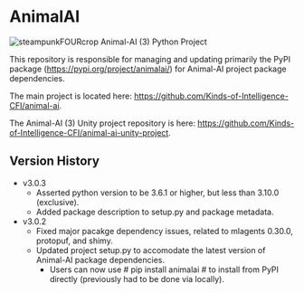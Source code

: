 # AnimalAI
![steampunkFOURcrop](https://github.com/Kinds-of-Intelligence-CFI/animal-ai/assets/65875290/df798f4a-cb2c-416f-a150-093b9382a621)
Animal-AI (3) Python Project

This repository is responsible for managing and updating primarily the PyPI package (https://pypi.org/project/animalai/) for Animal-AI project package dependencies. 

The main project is located here: https://github.com/Kinds-of-Intelligence-CFI/animal-ai.

The Animal-AI (3) Unity project repository is here: https://github.com/Kinds-of-Intelligence-CFI/animal-ai-unity-project.

## Version History

- v3.0.3
  - Asserted python version to be 3.6.1 or higher, but less than 3.10.0 (exclusive).
  - Added package description to setup.py and package metadata.
- v3.0.2
  - Fixed major pacakge dependency issues, related to mlagents 0.30.0, protopuf, and shimy.
  - Updated project setup.py to accomodate the latest version of Animal-AI package dependencies.
    - Users can now use # pip install animalai # to install from PyPI directly (previously had to be done via locally). 
